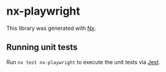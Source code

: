 # nx-playwright

This library was generated with [Nx](https://nx.dev).

## Running unit tests

Run `nx test nx-playwright` to execute the unit tests via [Jest](https://jestjs.io).
